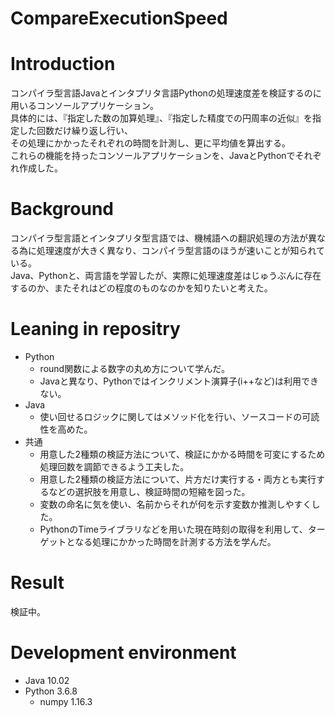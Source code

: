 # CompareExecutionSpeed

# Introduction
コンパイラ型言語Javaとインタプリタ言語Pythonの処理速度差を検証するのに用いるコンソールアプリケーション。<br>
具体的には、『指定した数の加算処理』、『指定した精度での円周率の近似』を指定した回数だけ繰り返し行い、<br>
その処理にかかったそれぞれの時間を計測し、更に平均値を算出する。<br>
これらの機能を持ったコンソールアプリケーションを、JavaとPythonでそれぞれ作成した。<br>


# Background
コンパイラ型言語とインタプリタ型言語では、機械語への翻訳処理の方法が異なる為に処理速度が大きく異なり、コンパイラ型言語のほうが速いことが知られている。<br>
Java、Pythonと、両言語を学習したが、実際に処理速度差はじゅうぶんに存在するのか、またそれはどの程度のものなのかを知りたいと考えた。

# Leaning in repositry

- Python
  - round関数による数字の丸め方について学んだ。
  - Javaと異なり、Pythonではインクリメント演算子(i++など)は利用できない。
- Java
  - 使い回せるロジックに関してはメソッド化を行い、ソースコードの可読性を高めた。
- 共通
  - 用意した2種類の検証方法について、検証にかかる時間を可変にするため処理回数を調節できるよう工夫した。
  - 用意した2種類の検証方法について、片方だけ実行する・両方とも実行するなどの選択肢を用意し、検証時間の短縮を図った。
  - 変数の命名に気を使い、名前からそれが何を示す変数か推測しやすくした。
  - PythonのTimeライブラリなどを用いた現在時刻の取得を利用して、ターゲットとなる処理にかかった時間を計測する方法を学んだ。

# Result
検証中。

# Development environment
- Java 10.02
- Python 3.6.8
  - numpy 1.16.3
  
  
